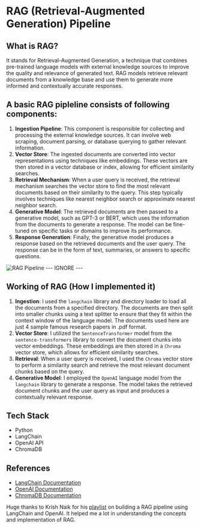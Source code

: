 # RAG (Retrieval-Augmented Generation) Pipeline

## What is RAG?
It stands for Retrieval-Augmented Generation, a technique that combines pre-trained language models with external knowledge sources to improve the quality and relevance of generated text. RAG models retrieve relevant documents from a knowledge base and use them to generate more informed and contextually accurate responses.

## A basic RAG pipleline consists of following components:
1. **Ingestion Pipeline**: This component is responsible for collecting and processing the external knowledge sources. It can involve web scraping, document parsing, or database querying to gather relevant information.
2. **Vector Store**: The ingested documents are converted into vector representations using techniques like embeddings. These vectors are then stored in a vector database or index, allowing for efficient similarity searches.
3. **Retrieval Mechanism**: When a user query is received, the retrieval mechanism searches the vector store to find the most relevant documents based on their similarity to the query. This step typically involves techniques like nearest neighbor search or approximate nearest neighbor search.
4. **Generative Model**: The retrieved documents are then passed to a generative model, such as GPT-3 or BERT, which uses the information from the documents to generate a response. The model can be fine-tuned on specific tasks or domains to improve its performance.
5. **Response Generation**: Finally, the generative model produces a response based on the retrieved documents and the user query. The response can be in the form of text, summaries, or answers to specific questions.

![RAG Pipeline](../data/rag_pipeline.jpeg) --- IGNORE ---

## Working of RAG (How I implemented it)
1. **Ingestion**:  I used the `langchain` library and directory loader to load all the documents from a specified directory. The documents are then split into smaller chunks using a text splitter to ensure that they fit within the context window of the language model. The documents used here are just 4 sample famous research papers in .pdf format.
2. **Vector Store**: I utilized the `SentenceTransformer` model from the `sentence-transformers` library to convert the document chunks into vector embeddings. These embeddings are then stored in a `Chroma` vector store, which allows for efficient similarity searches.
3. **Retrieval**: When a user query is received, I used the `Chroma` vector store to perform a similarity search and retrieve the most relevant document chunks based on the query.
4. **Generative Model**: I employed the `OpenAI` language model from the `langchain` library to generate a response. The model takes the retrieved document chunks and the user query as input and produces a contextually relevant response.

## Tech Stack
- Python
- LangChain
- OpenAI API
- ChromaDB

## References
- [LangChain Documentation](https://docs.langchain.com/oss/python/langchain/overview)
- [OpenAI Documentation](https://platform.openai.com/docs/introduction)
- [ChromaDB Documentation](https://docs.trychroma.com/getting-started)

Huge thanks to Krish Naik for his [playlist](https://www.youtube.com/playlist?list=PLZoTAELRMXVM8Pf4U67L4UuDRgV4TNX9D) on building a RAG pipeline using LangChain and OpenAI. It helped me a lot in understanding the concepts and implementation of RAG.
